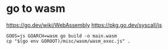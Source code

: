 # go to wasm

https://go.dev/wiki/WebAssembly
https://pkg.go.dev/syscall/js

```
GOOS=js GOARCH=wasm go build -o main.wasm
cp "$(go env GOROOT)/misc/wasm/wasm_exec.js" .
```
